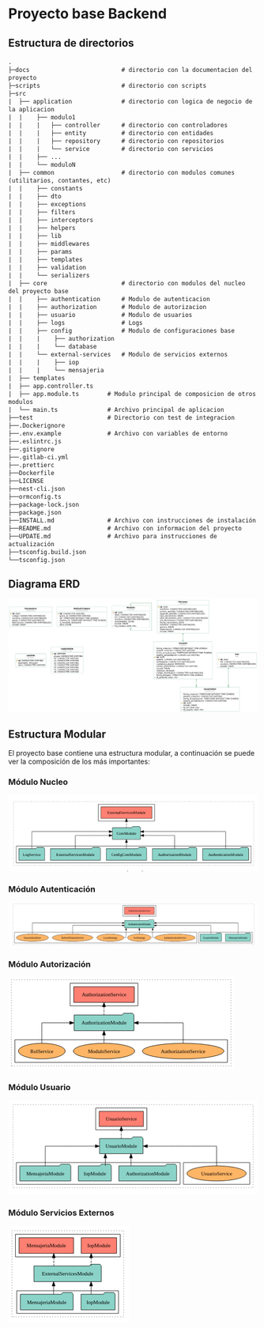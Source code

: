 # Proyecto base Backend

## Estructura de directorios

```
.
├─docs                          # directorio con la documentacion del proyecto
├─scripts                       # directorio con scripts
├─src
|  ├── application              # directorio con logica de negocio de la aplicacion 
|  |    ├── modulo1
|  |    |   ├── controller      # directorio con controladores
|  |    |   ├── entity          # directorio con entidades
|  |    |   ├── repository      # directorio con repositorios
|  |    |   └── service         # directorio con servicios
|  |    ├── ...
|  |    └── moduloN                       
|  ├── common                   # directorio con modulos comunes (utilitarios, contantes, etc)
|  |    ├── constants
|  |    ├── dto
|  |    ├── exceptions
|  |    ├── filters
|  |    ├── interceptors
|  |    ├── helpers
|  |    ├── lib
|  |    ├── middlewares
|  |    ├── params
|  |    ├── templates
|  |    ├── validation
|  |    └── serializers
|  ├── core                     # directorio con modulos del nucleo del proyecto base
|  |    ├── authentication      # Modulo de autenticacion
|  |    ├── authorization       # Modulo de autorizacion
|  |    ├── usuario             # Modulo de usuarios
|  |    ├── logs                # Logs
|  |    ├── config              # Modulo de configuraciones base
|  |    |    ├── authorization
|  |    |    └── database
|  |    └── external-services   # Modulo de servicios externos
|  |    |    ├── iop
|  |    |    └── mensajeria
|  ├── templates
|  ├── app.controller.ts
|  ├── app.module.ts        # Modulo principal de composicion de otros modulos
|  └── main.ts              # Archivo principal de aplicacion
├──test                     # Directorio con test de integracion
├──.Dockerignore
├──.env.example             # Archivo con variables de entorno
├──.eslintrc.js
├──.gitignore
├──.gitlab-ci.yml
├──.prettierc
├──Dockerfile
├──LICENSE
├──nest-cli.json
├──ormconfig.ts
├──package-lock.json
├──package.json
├──INSTALL.md               # Archivo con instrucciones de instalación
├──README.md                # Archivo con informacion del proyecto
├──UPDATE.md                # Archivo para instrucciones de actualización
├──tsconfig.build.json
└──tsconfig.json

```
## Diagrama ERD
![Diagrama ERD](ERD.png "Diagrama")

## Estructura Modular
El proyecto base contiene una estructura modular, a continuación se puede ver la composición de los más importantes:

### Módulo Nucleo
![Modulo Nucleo](imagenes/modulo-nucleo.png "Diagrama")

### Módulo Autenticación
![Modulo Autenticacion](imagenes/modulo-autenticacion.png "Diagrama")

### Módulo Autorización
![Modulo Autorizacion](imagenes/modulo-autorizacion.png "Diagrama")

### Módulo Usuario
![Modulo Usuario](imagenes/modulo-usuario.png "Diagrama")

### Módulo Servicios Externos
![Modulo Servicios Externos](imagenes/modulo-external.png "Diagrama")
